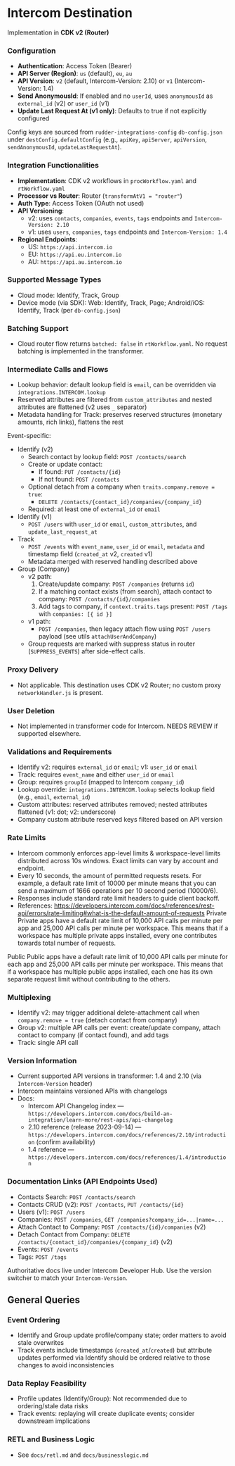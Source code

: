 # Intercom Destination

Implementation in **CDK v2 (Router)**

### Configuration

- **Authentication**: Access Token (Bearer)
- **API Server (Region)**: `us` (default), `eu`, `au`
- **API Version**: `v2` (default, Intercom-Version: 2.10) or `v1` (Intercom-Version: 1.4)
- **Send AnonymousId**: If enabled and no `userId`, uses `anonymousId` as `external_id` (v2) or `user_id` (v1)
- **Update Last Request At (v1 only)**: Defaults to true if not explicitly configured

Config keys are sourced from `rudder-integrations-config` `db-config.json` under `destConfig.defaultConfig` (e.g., `apiKey`, `apiServer`, `apiVersion`, `sendAnonymousId`, `updateLastRequestAt`).

### Integration Functionalities

- **Implementation**: CDK v2 workflows in `procWorkflow.yaml` and `rtWorkflow.yaml`
- **Processor vs Router**: Router (`transformAtV1 = "router"`)
- **Auth Type**: Access Token (OAuth not used)
- **API Versioning**:
  - v2: uses `contacts`, `companies`, `events`, `tags` endpoints and `Intercom-Version: 2.10`
  - v1: uses `users`, `companies`, `tags` endpoints and `Intercom-Version: 1.4`
- **Regional Endpoints**:
  - US: `https://api.intercom.io`
  - EU: `https://api.eu.intercom.io`
  - AU: `https://api.au.intercom.io`

### Supported Message Types

- Cloud mode: Identify, Track, Group
- Device mode (via SDK): Web: Identify, Track, Page; Android/iOS: Identify, Track (per `db-config.json`)

### Batching Support

- Cloud router flow returns `batched: false` in `rtWorkflow.yaml`. No request batching is implemented in the transformer.

### Intermediate Calls and Flows

- Lookup behavior: default lookup field is `email`, can be overridden via `integrations.INTERCOM.lookup`
- Reserved attributes are filtered from `custom_attributes` and nested attributes are flattened (v2 uses `_` separator)
- Metadata handling for Track: preserves reserved structures (monetary amounts, rich links), flattens the rest

Event-specific:
- Identify (v2)
  - Search contact by lookup field: `POST /contacts/search`
  - Create or update contact:
    - If found: `PUT /contacts/{id}`
    - If not found: `POST /contacts`
  - Optional detach from a company when `traits.company.remove = true`:
    - `DELETE /contacts/{contact_id}/companies/{company_id}`
  - Required: at least one of `external_id` or `email`
- Identify (v1)
  - `POST /users` with `user_id` or `email`, `custom_attributes`, and `update_last_request_at`
- Track
  - `POST /events` with `event_name`, `user_id` or `email`, `metadata` and timestamp field (`created_at` v2, `created` v1)
  - Metadata merged with reserved handling described above
- Group (Company)
  - v2 path:
    1) Create/update company: `POST /companies` (returns `id`)
    2) If a matching contact exists (from search), attach contact to company: `POST /contacts/{id}/companies`
    3) Add tags to company, if `context.traits.tags` present: `POST /tags` with `companies: [{ id }]`
  - v1 path:
    - `POST /companies`, then legacy attach flow using `POST /users` payload (see utils `attachUserAndCompany`)
  - Group requests are marked with suppress status in router (`SUPPRESS_EVENTS`) after side-effect calls.

### Proxy Delivery

- Not applicable. This destination uses CDK v2 Router; no custom proxy `networkHandler.js` is present.

### User Deletion

- Not implemented in transformer code for Intercom. NEEDS REVIEW if supported elsewhere.

### Validations and Requirements

- Identify v2: requires `external_id` or `email`; v1: `user_id` or `email`
- Track: requires `event_name` and either `user_id` or `email`
- Group: requires `groupId` (mapped to Intercom `company_id`)
- Lookup override: `integrations.INTERCOM.lookup` selects lookup field (e.g., `email`, `external_id`)
- Custom attributes: reserved attributes removed; nested attributes flattened (v1: dot; v2: underscore)
- Company custom attribute reserved keys filtered based on API version

### Rate Limits

- Intercom commonly enforces app-level limits & workspace-level limits distributed across 10s windows. Exact limits can vary by account and endpoint.
- Every 10 seconds, the amount of permitted requests resets. For example, a default rate limit of 10000 per minute means that you can send a maximum of 1666 operations per 10 second period (10000/6).
- Responses include standard rate limit headers to guide client backoff.
- References:
  https://developers.intercom.com/docs/references/rest-api/errors/rate-limiting#what-is-the-default-amount-of-requests
Private
Private apps have a default rate limit of 10,000 API calls per minute per app and 25,000 API calls per minute per workspace. This means that if a workspace has multiple private apps installed, every one contributes towards total number of requests.

Public
Public apps have a default rate limit of 10,000 API calls per minute for each app and 25,000 API calls per minute per workspace. This means that if a workspace has multiple public apps installed, each one has its own separate request limit without contributing to the others.


### Multiplexing

- Identify v2: may trigger additional delete-attachment call when `company.remove = true` (detach contact from company)
- Group v2: multiple API calls per event: create/update company, attach contact to company (if contact found), and add tags
- Track: single API call

### Version Information

- Current supported API versions in transformer: 1.4 and 2.10 (via `Intercom-Version` header)
- Intercom maintains versioned APIs with changelogs
- Docs:
  - Intercom API Changelog index — `https://developers.intercom.com/docs/build-an-integration/learn-more/rest-apis/api-changelog`
  - 2.10 reference (release 2023-09-14) — `https://developers.intercom.com/docs/references/2.10/introduction` (confirm availability)
  - 1.4 reference — `https://developers.intercom.com/docs/references/1.4/introduction`

### Documentation Links (API Endpoints Used)

- Contacts Search: `POST /contacts/search`
- Contacts CRUD (v2): `POST /contacts`, `PUT /contacts/{id}`
- Users (v1): `POST /users`
- Companies: `POST /companies`, `GET /companies?company_id=...|name=...`
- Attach Contact to Company: `POST /contacts/{id}/companies` (v2)
- Detach Contact from Company: `DELETE /contacts/{contact_id}/companies/{company_id}` (v2)
- Events: `POST /events`
- Tags: `POST /tags`

Authoritative docs live under Intercom Developer Hub. Use the version switcher to match your `Intercom-Version`.

## General Queries

### Event Ordering

- Identify and Group update profile/company state; order matters to avoid stale overwrites
- Track events include timestamps (`created_at`/`created`) but attribute updates performed via Identify should be ordered relative to those changes to avoid inconsistencies

### Data Replay Feasibility

- Profile updates (Identify/Group): Not recommended due to ordering/stale data risks
- Track events: replaying will create duplicate events; consider downstream implications

### RETL and Business Logic

- See `docs/retl.md` and `docs/businesslogic.md` 